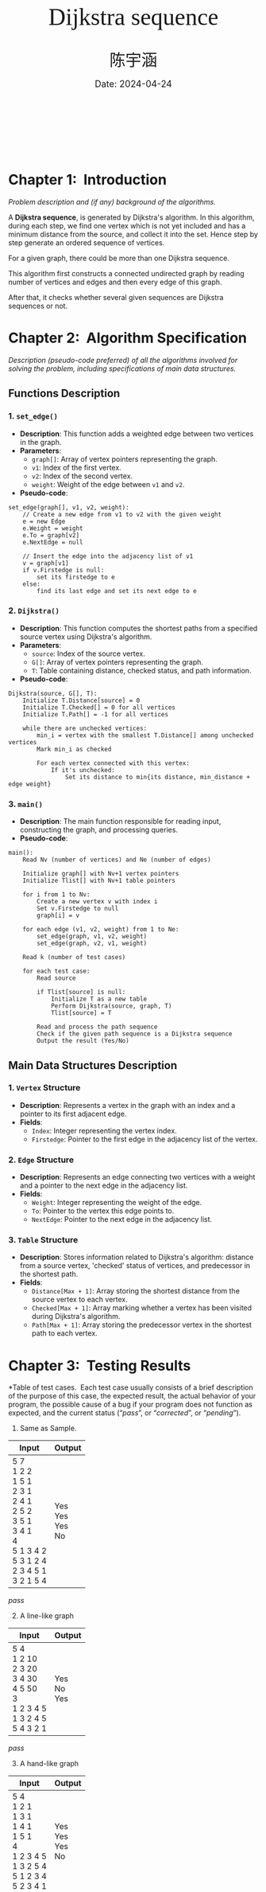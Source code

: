 
<div align=center STYLE="page-break-after: always;">
<!--敲几个回车-->
    <br/><br/><br/><br/><br/><br/><br/><br/><br/>
<!--标题调整，在这里选择你想要的字号和字体-->
    <font size=15 face="微软雅黑">
        Dijkstra sequence<!--内容自己改-->
    </font>
<!--敲几个回车-->
    <br/><br/><br/>
    <font size=6 face="微软雅黑">
        陈宇涵<!--内容自己改-->
    </font>
<!--敲几个回车-->
    <br/><br/>
    <font size = 4>
        Date: 2024-04-24<!--内容自己改--><br/>
        <br/><br/><br/><br/><br/><br/>
    </font>
</div>

# Chapter 1:  Introduction

*Problem description and (if any) background of the algorithms.*

A **Dijkstra sequence**, is generated by Dijkstra's algorithm. In this algorithm, during each step, we find one vertex which is not yet included and has a minimum distance from the source, and collect it into the set. Hence step by step generate an ordered sequence of vertices. 

For a given graph, there could be more than one Dijkstra sequence. 

This algorithm first constructs a connected undirected graph by reading number of vertices and edges and then every edge of this graph.

After that, it checks whether several given sequences are Dijkstra sequences or not.

# Chapter 2:  Algorithm Specification

*Description (pseudo-code preferred) of all the algorithms involved for solving the problem, including specifications of main data structures.*

## Functions Description

### 1. `set_edge()`

- **Description**: This function adds a weighted edge between two vertices in the graph.
- **Parameters**:
    - `graph[]`: Array of vertex pointers representing the graph.
    - `v1`: Index of the first vertex.
    - `v2`: Index of the second vertex.
    - `weight`: Weight of the edge between `v1` and `v2`.
- **Pseudo-code**:
```
set_edge(graph[], v1, v2, weight):
    // Create a new edge from v1 to v2 with the given weight
    e = new Edge
    e.Weight = weight
    e.To = graph[v2]
    e.NextEdge = null
    
    // Insert the edge into the adjacency list of v1
    v = graph[v1]
    if v.Firstedge is null:
        set its firstedge to e
    else:
        find its last edge and set its next edge to e
```

### 2. `Dijkstra()`

- **Description**: This function computes the shortest paths from a specified source vertex using Dijkstra's algorithm.
- **Parameters**:
    - `source`: Index of the source vertex.
    - `G[]`: Array of vertex pointers representing the graph.
    - `T`: Table containing distance, checked status, and path information.
- **Pseudo-code**:
```
Dijkstra(source, G[], T):
    Initialize T.Distance[source] = 0
    Initialize T.Checked[] = 0 for all vertices
    Initialize T.Path[] = -1 for all vertices
    
    while there are unchecked vertices:
        min_i = vertex with the smallest T.Distance[] among unchecked vertices
        Mark min_i as checked
        
        For each vertex connected with this vertex:
	        If it's unchecked:
		        Set its distance to min{its distance, min_distance + edge weight}
```

### 3. `main()`

- **Description**: The main function responsible for reading input, constructing the graph, and processing queries.
- **Pseudo-code**:
```
main():
    Read Nv (number of vertices) and Ne (number of edges)
    
    Initialize graph[] with Nv+1 vertex pointers
    Initialize Tlist[] with Nv+1 table pointers
    
    for i from 1 to Nv:
        Create a new vertex v with index i
        Set v.Firstedge to null
        graph[i] = v
    
    for each edge (v1, v2, weight) from 1 to Ne:
        set_edge(graph, v1, v2, weight)
        set_edge(graph, v2, v1, weight)
    
    Read k (number of test cases)
    
    for each test case:
        Read source
        
        if Tlist[source] is null:
            Initialize T as a new table
            Perform Dijkstra(source, graph, T)
            Tlist[source] = T
        
        Read and process the path sequence
        Check if the given path sequence is a Dijkstra sequence
        Output the result (Yes/No)
```

## Main Data Structures Description

### 1. `Vertex` Structure

- **Description**: Represents a vertex in the graph with an index and a pointer to its first adjacent edge.
- **Fields**:
    - `Index`: Integer representing the vertex index.
    - `Firstedge`: Pointer to the first edge in the adjacency list of the vertex.

### 2. `Edge` Structure

- **Description**: Represents an edge connecting two vertices with a weight and a pointer to the next edge in the adjacency list.
- **Fields**:
    - `Weight`: Integer representing the weight of the edge.
    - `To`: Pointer to the vertex this edge points to.
    - `NextEdge`: Pointer to the next edge in the adjacency list.

### 3. `Table` Structure

- **Description**: Stores information related to Dijkstra's algorithm: distance from a source vertex, 'checked' status of vertices, and predecessor in the shortest path.
- **Fields**:
    - `Distance[Max + 1]`: Array storing the shortest distance from the source vertex to each vertex.
    - `Checked[Max + 1]`: Array marking whether a vertex has been visited during Dijkstra's algorithm.
    - `Path[Max + 1]`: Array storing the predecessor vertex in the shortest path to each vertex.

# Chapter 3:  Testing Results

*Table of test cases.  Each test case usually consists of a brief description of the purpose of this case, the expected result, the actual behavior of your program, the possible cause of a bug if your program does not function as expected, and the current status (“_pass_”, or “_corrected_”, or “_pending_”).

1. Same as Sample.

| Input                                                                                                                       | Output                  |
| --------------------------------------------------------------------------------------------------------------------------- | ----------------------- |
| 5 7<br>1 2 2<br>1 5 1<br>2 3 1<br>2 4 1<br>2 5 2<br>3 5 1<br>3 4 1<br>4<br>5 1 3 4 2<br>5 3 1 2 4<br>2 3 4 5 1<br>3 2 1 5 4 | Yes<br>Yes<br>Yes<br>No |
_pass_

2. A line-like graph

| Input                                                                                   | Output           |
| --------------------------------------------------------------------------------------- | ---------------- |
| 5 4<br>1 2 10<br>2 3 20<br>3 4 30<br>4 5 50<br>3<br>1 2 3 4 5<br>1 3 2 4 5<br>5 4 3 2 1 | Yes<br>No<br>Yes |
_pass_

3. A hand-like graph

| Input                                                                                            | Output                  |
| ------------------------------------------------------------------------------------------------ | ----------------------- |
| 5 4<br>1 2 1<br>1 3 1<br>1 4 1<br>1 5 1<br>4<br>1 2 3 4 5<br>1 3 2 5 4<br>5 1 2 3 4<br>5 2 3 4 1 | Yes<br>Yes<br>Yes<br>No |
_pass_

4. Max input

| Input           | Output |
| --------------- | ------ |
| see "input.txt" | No     |
_pass_

5. Minimum input

| Input                            | Output     |
| -------------------------------- | ---------- |
| 2 1<br>1 2 10<br>2<br>1 2<br>2 1 | Yes<br>Yes |
_pass_
# Chapter 4:  Analysis and Comments

*Analysis of the time and space complexities of the algorithms.  Comments on further possible improvements.

## Time Complexity

1. `set_edge`
O($1$) on average for inserting an edge into the adjacency list of a vertex. However, in the worst-case scenario (e.g., when adding edges to a vertex with many existing edges), the time complexity could be O($E$), where E is the number of edges.

2. `Dijsktra`
O($V$) for finding the unchecked vertex with smallest distance.
O($V$) for setting the distance of every vertex connected with that vertex.
O($V^2$) for total time complexity.

3. Check sequence
The algorithm uses the distance found by `Dijsktra` function of every vertex in the sequence, so the total time complexity is O($V \times K$) .

## Space Complexity

For every edge or vertex in the graph, create a struct node to store it, making it O($E + V$).
For every source vertex in each sequence, a table storing data is constructed, making it O($V \times K$).

# Appendix:  Source Code (in C)

*At least 30% of the lines must be commented.  Otherwise the code will NOT be evaluated.*

```c
#include <stdio.h>
#include <stdlib.h>

#define Max 1000    // Max total number of vertices
#define Inf 114514  // Represent the infinite edge weight

typedef struct edge *Edge;
typedef struct vertex *Vertex;
typedef struct table *Table;
int Nv, Ne;
int mode = 0; // If you want to see detailed information while the program runs, change this to 1

// a vertex in the graph
struct vertex {
    int Index;
    Edge Firstedge; // Pointer to the first edge from this vertex
};

// an edge connecting two vertices
struct edge {
    int Weight;
    Vertex To;       // Pointer to the vertex this edge points to
    Edge NextEdge;   // Pointer to the next edge in the adjacency list
};

// a table to store distance, checked status, and paths
struct table {
    int Distance[Max + 1]; // store shortest distances
    int Checked[Max + 1];  // mark vertices as visited
    int Path[Max + 1];     // store previous vertex in the shortest path
};

// Function to add an edge between two vertices with a specified weight
void set_edge(Vertex graph[], int v1, int v2, int weight) {
    Edge e = (struct edge *)malloc(sizeof(struct edge));
    e->Weight = weight;
    e->To = graph[v2];
    e->NextEdge = NULL;
    Vertex v = graph[v1];
    if (!v->Firstedge) {
        v->Firstedge = e;
    } else {
        Edge t = v->Firstedge;
        while (t->NextEdge) {
            t = t->NextEdge;
        }
        t->NextEdge = e;
    }
}

// Dijkstra's algorithm to find shortest paths from a specific source vertex
void Dijkstra(int source, Vertex G[], Table T) {
    int min_i = 0, min_distance = 0;
    T->Distance[source] = 0;
    while (1) {
        // Find the unchecked vertex with the minimum distance and mark it as checked
        min_i = 0;
        min_distance = Inf;
        for (int i = 1; i <= Nv; i++) {
            if (!T->Checked[i] && T->Distance[i] <= min_distance) {
                min_distance = T->Distance[i];
                min_i = i;
            }
        }
        if (!min_i)
            return; // No more vertices to process

        Vertex V = G[min_i];
        T->Checked[min_i] = 1; // Mark this vertex as visited
        if (mode)
            printf("Checking v%d:\n", min_i);

        if (V->Firstedge) {
            Edge E = V->Firstedge;
            while (E) {
                int to = E->To->Index;
                int weight = E->Weight;
                if (mode)
                    printf("Checking v%d to v%d: ", min_i, to);
                
                if (!T->Checked[to]) { // Update distance if a shorter path is found
                    if (T->Distance[min_i] + weight < T->Distance[to]) {
                        T->Distance[to] = T->Distance[min_i] + weight;
                        T->Path[to] = min_i;
                        if (mode)
                            printf("Update distance to %d\n", T->Distance[to]);
                    } else { // No need to update the distance
                        if (mode)
                            printf("No shorter path than before (%d)\n", T->Distance[to]);
                    }
                } else { // The vertex is already visited
                    if (mode)
                        printf("Already processed\n");
                }
                E = E->NextEdge; // Move to the next edge
            }
        }
    }
    return;
}

// Main function to read input, build the graph, and execute Dijkstra's algorithm
int main() {
    scanf("%d %d", &Nv, &Ne); // Read number of vertices and edges

    Vertex graph[Nv + 1]; // Array of vertex pointers (1-based indexing)
    for (int i = 1; i <= Nv; i++) { // Initialize each vertex in the graph
        Vertex v = (struct vertex *)malloc(sizeof(struct vertex));
        v->Firstedge = NULL;
        v->Index = i;
        graph[i] = v;
    }
    
    // Read edge information and construct the graph
    for (int i = 0; i < Ne; i++) {
        int v1, v2, weight;
        scanf("%d %d %d", &v1, &v2, &weight);
        set_edge(graph, v1, v2, weight);
        set_edge(graph, v2, v1, weight); // Set both edges for the undirected graph
    }

    Table Tlist[Nv + 1]; // Array of tables to store Dijkstra's results for each source vertex
    for (int i = 1; i <= Nv; i++) {
        Tlist[i] = NULL;
    }
    
    int k, source, valid = 1;
    scanf("%d", &k); // Read number of test cases
    for (int i = 0; i < k; i++) {
        scanf("%d", &source); // Read source vertex for this test case
        if (!Tlist[source]) {
            if (mode)
                printf("Generating Dijkstra Table for v%d\n", source);
            Table T = (struct table *)malloc(sizeof(struct table));
            for (int i = 1; i <= Max; i++) {
                T->Checked[i] = 0;
                T->Distance[i] = Inf;
                T->Path[i] = -1;
            }
            Dijkstra(source, graph, T); // Compute shortest paths from the source vertex
            Tlist[source] = T;
        }

        int d1, d2, v1, v2;
        v1 = source;
        valid = 1;
        /*
        Notice that if a Dijkstra sequence is changed to the distance sequence,
        then it must be non-decreasing.
        */
        for (int j = 0; j < Nv - 1; j++) {
            scanf("%d", &v2); // Read next vertex in the test path
            d1 = Tlist[source]->Distance[v1];
            d2 = Tlist[source]->Distance[v2];
            // Compare the distance of two vertices starting from source vertex
            if (d1 <= d2) {
                // The distance is non-decreasing, so the sequence part is valid
            } else {
                valid--; // Invalid sequence
            }
            v1 = v2;
        }
        if (valid) {
            printf("Yes\n"); // The entire path is valid
        } else {
            printf("No\n"); // The path contains invalid segments
        }
    }
    return 0;
}
```

# Declaration

**_I hereby declare that all the work done in this project titled "Dijkstra Sequence" is of my independent effort._**